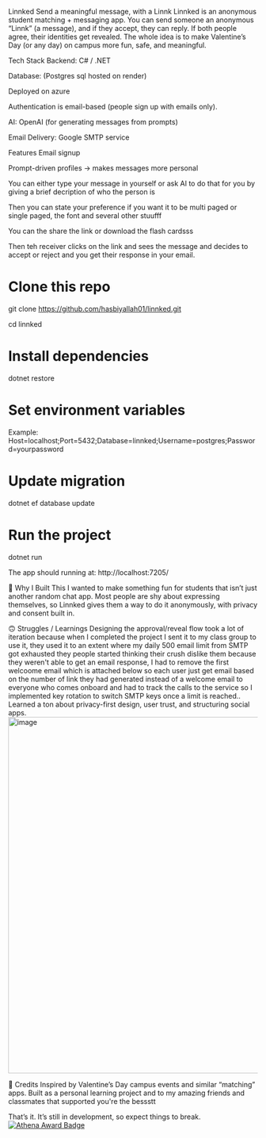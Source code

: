 Linnked Send a meaningful message, with a Linnk
Linnked is an anonymous student matching + messaging app.
You can send someone an anonymous “Linnk” (a message), and if they accept, they can reply. If both people agree, their identities get revealed. The whole idea is to make Valentine’s Day (or any day) on campus more fun, safe, and meaningful.

Tech Stack
Backend: C# / .NET

Database: (Postgres sql hosted on render)

Deployed on azure

Authentication is email-based (people sign up with emails only).

AI: OpenAI (for generating messages from prompts)

Email Delivery: Google SMTP service

Features
Email signup 

Prompt-driven profiles → makes messages more personal

You can either type your message in yourself or ask AI to do that for you by giving a brief decription of who the person is

Then you can state your preference if you want it to be multi paged or single paged, the font and several other stuufff

You can the share the link or download the flash cardsss

Then teh receiver clicks on the link and sees the message and decides to accept or reject and you get their response in your email.

# Clone this repo
git clone https://github.com/hasbiyallah01/linnked.git

cd linnked

# Install dependencies
dotnet restore

# Set environment variables
Example:
Host=localhost;Port=5432;Database=linnked;Username=postgres;Password=yourpassword

# Update migration
dotnet ef database update

# Run the project
dotnet run

The app should running at:
http://localhost:7205/

📖 Why I Built This
I wanted to make something fun for students that isn’t just another random chat app. Most people are shy about expressing themselves, so Linnked gives them a way to do it anonymously, with privacy and consent built in.

🙃 Struggles / Learnings
Designing the approval/reveal flow took a lot of iteration because when I completed the project I sent it to my class group to use it, they used it to an extent where my daily 500 email limit from SMTP got exhausted they people started thinking their crush dislike them because they weren't able to get an email response, I had to remove the first welcoome email which is attached below so each user just get email based on the number of link they had generated instead of a welcome email to everyone who comes onboard and had to track the calls to the service so I implemented key rotation to switch SMTP keys once a limit is reached..
Learned a ton about privacy-first design, user trust, and structuring social apps.
<img width="1338" height="719" alt="image" src="https://github.com/user-attachments/assets/ff123908-1594-493c-82a3-f1efb0d2d8bb" />


📌 Credits
Inspired by Valentine’s Day campus events and similar “matching” apps.
Built as a personal learning project and to my amazing friends and classmates that supported you're the bessstt

That’s it. It’s still in development, so expect things to break.
[![Athena Award Badge](https://img.shields.io/endpoint?url=https%3A%2F%2Faward.athena.hackclub.com%2Fapi%2Fbadge)](https://award.athena.hackclub.com?utm_source=readme)
